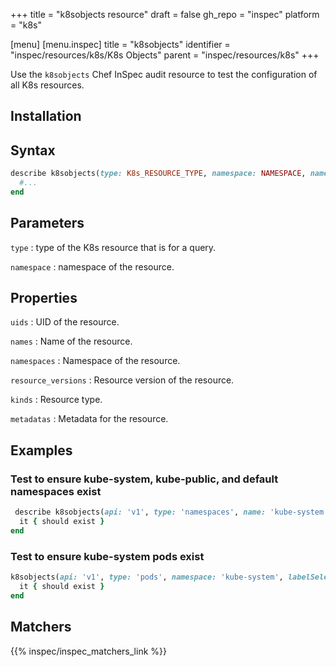 +++
title = "k8sobjects resource"
draft = false
gh_repo = "inspec"
platform = "k8s"

[menu]
[menu.inspec]
title = "k8sobjects"
identifier = "inspec/resources/k8s/K8s Objects"
parent = "inspec/resources/k8s"
+++


Use the `k8sobjects` Chef InSpec audit resource to test the configuration of all K8s resources.

## Installation

## Syntax

```ruby
describe k8sobjects(type: K8s_RESOURCE_TYPE, namespace: NAMESPACE, name: RESOURCE_NAME) do
  #...
end
```

## Parameters

`type`
: type of the K8s resource that is for a query.

`namespace`
: namespace of the resource.

## Properties

`uids`
: UID of the resource.

`names`
: Name of the resource.

`namespaces`
: Namespace of the resource.

`resource_versions`
: Resource version of the resource.

`kinds`
: Resource type.

`metadatas`
: Metadata for the resource.

## Examples

### Test to ensure kube-system, kube-public, and default namespaces exist

```ruby
 describe k8sobjects(api: 'v1', type: 'namespaces', name: 'kube-system') do
  it { should exist }
end
```

### Test to ensure kube-system pods exist

```ruby
k8sobjects(api: 'v1', type: 'pods', namespace: 'kube-system', labelSelector: 'k8s-app=kube-proxy') do
  it { should exist }
end
```

## Matchers

{{% inspec/inspec_matchers_link %}}
